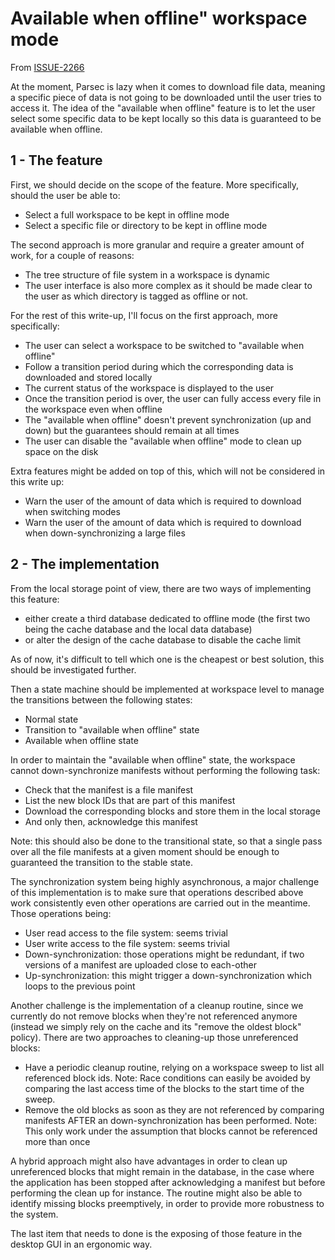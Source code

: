 # Available when offline" workspace mode

From [ISSUE-2266](https://github.com/Scille/parsec-cloud/issues/2266)

At the moment, Parsec is lazy when it comes to download file data, meaning a specific piece of data is not going to be downloaded until the user tries to access it. The idea of the "available when offline" feature is to let the user select some specific data to be kept locally so this data is guaranteed to be available when offline.

## 1 - The feature

First, we should decide on the scope of the feature. More specifically, should the user be able to:

- Select a full workspace to be kept in offline mode
- Select a specific file or directory to be kept in offline mode

The second approach is more granular and require a greater amount of work, for a couple of reasons:

- The tree structure of file system in a workspace is dynamic
- The user interface is also more complex as it should be made clear to the user as
which directory is tagged as offline or not.

For the rest of this write-up, I'll focus on the first approach, more specifically:

- The user can select a workspace to be switched to "available when offline"
- Follow a transition period during which the corresponding data is downloaded and stored locally
- The current status of the workspace is displayed to the user
- Once the transition period is over, the user can fully access every file in the workspace even when offline
- The "available when offline" doesn't prevent synchronization (up and down) but the guarantees should remain at all times
- The user can disable the "available when offline" mode to clean up space on the disk

Extra features might be added on top of this, which will not be considered in this write up:

- Warn the user of the amount of data which is required to download when switching modes
- Warn the user of the amount of data which is required to download when down-synchronizing a large files

## 2 - The implementation

From the local storage point of view, there are two ways of implementing this feature:

- either create a third database dedicated to offline mode (the first two being the cache database and the local data database)
- or alter the design of the cache database to disable the cache limit

As of now, it's difficult to tell which one is the cheapest or best solution, this should be investigated further.

Then a state machine should be implemented at workspace level to manage the transitions between the following states:

- Normal state
- Transition to "available when offline" state
- Available when offline state

In order to maintain the "available when offline" state, the workspace cannot down-synchronize manifests without performing the following task:

- Check that the manifest is a file manifest
- List the new block IDs that are part of this manifest
- Download the corresponding blocks and store them in the local storage
- And only then, acknowledge this manifest

Note: this should also be done to the transitional state, so that a single pass over all the file manifests at a given moment should be enough to guaranteed the transition to the stable state.

The synchronization system being highly asynchronous, a major challenge of this implementation is to make sure that operations described above work consistently even other operations are carried out in the meantime. Those operations being:

- User read access to the file system: seems trivial
- User write access to the file system: seems trivial
- Down-synchronization: those operations might be redundant, if two versions of a manifest are uploaded close to each-other
- Up-synchronization: this might trigger a down-synchronization which loops to the previous point

Another challenge is the implementation of a cleanup routine, since we currently do not remove blocks when they're not referenced anymore (instead we simply rely on the cache and its "remove the oldest block" policy). There are two approaches to cleaning-up those unreferenced blocks:

- Have a periodic cleanup routine, relying on a workspace sweep to list all referenced block ids. Note: Race conditions can easily be avoided by comparing the last access time of the blocks to the start time of the sweep.
- Remove the old blocks as soon as they are not referenced by comparing manifests AFTER an down-synchronization has been performed. Note: This only work under the assumption that blocks cannot be referenced more than once

A hybrid approach might also have advantages in order to clean up unreferenced blocks that might remain in the database, in the case where the application has been stopped after acknowledging a manifest but before performing the clean up for instance. The routine might also be able to identify missing blocks preemptively, in order to provide more robustness to the system.

The last item that needs to done is the exposing of those feature in the desktop GUI in an ergonomic way.
